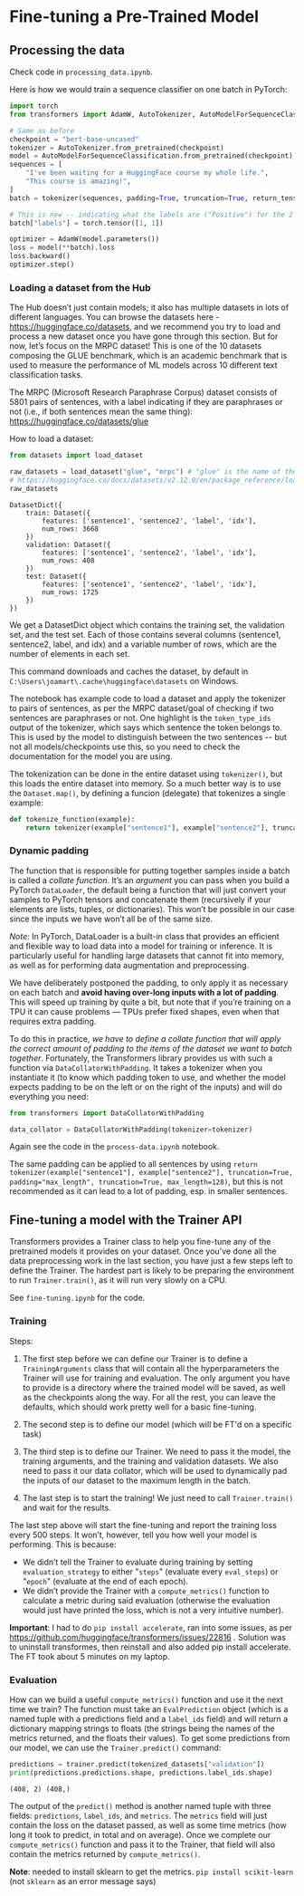 # Fine-tuning a Pre-Trained Model

## Processing the data

Check code in `processing_data.ipynb`.

Here is how we would train a sequence classifier on one batch in PyTorch:

```python
import torch
from transformers import AdamW, AutoTokenizer, AutoModelForSequenceClassification

# Same as before
checkpoint = "bert-base-uncased"
tokenizer = AutoTokenizer.from_pretrained(checkpoint)
model = AutoModelForSequenceClassification.from_pretrained(checkpoint)
sequences = [
    "I've been waiting for a HuggingFace course my whole life.",
    "This course is amazing!",
]
batch = tokenizer(sequences, padding=True, truncation=True, return_tensors="pt")

# This is new -- indicating what the labels are ("Positive") for the 2 new sentences
batch["labels"] = torch.tensor([1, 1])

optimizer = AdamW(model.parameters())
loss = model(**batch).loss
loss.backward()
optimizer.step()
```

### Loading a dataset from the Hub

The Hub doesn’t just contain models; it also has multiple datasets in lots of different languages. You can browse the datasets here - https://huggingface.co/datasets, and we recommend you try to load and process a new dataset once you have gone through this section. But for now, let’s focus on the MRPC dataset! This is one of the 10 datasets composing the GLUE benchmark, which is an academic benchmark that is used to measure the performance of ML models across 10 different text classification tasks.

 The MRPC (Microsoft Research Paraphrase Corpus) dataset consists of 5801 pairs of sentences, with a label indicating if they are paraphrases or not (i.e., if both sentences mean the same thing): https://huggingface.co/datasets/glue

 How to load a dataset:

```python
from datasets import load_dataset

raw_datasets = load_dataset("glue", "mrpc") # "glue" is the name of the dataset, mrpc"
# https://huggingface.co/docs/datasets/v2.12.0/en/package_reference/loading_methods#datasets.load_dataset
raw_datasets
```

```
DatasetDict({
    train: Dataset({
        features: ['sentence1', 'sentence2', 'label', 'idx'],
        num_rows: 3668
    })
    validation: Dataset({
        features: ['sentence1', 'sentence2', 'label', 'idx'],
        num_rows: 408
    })
    test: Dataset({
        features: ['sentence1', 'sentence2', 'label', 'idx'],
        num_rows: 1725
    })
})
```

We get a DatasetDict object which contains the training set, the validation set, and the test set. Each of those contains several columns (sentence1, sentence2, label, and idx) and a variable number of rows, which are the number of elements in each set.

This command downloads and caches the dataset, by default in `C:\Users\joamart\.cache\huggingface\datasets` on Windows.

The notebook has example code to load a dataset and apply the tokenizer to pairs of sentences, as per the MRPC dataset/goal of checking if two sentences are paraphrases or not. One highlight is the `token_type_ids` output of the tokenizer, which says which sentence the token belongs to. This is used by the model to distinguish between the two sentences -- but not all models/checkpoints use this, so you need to check the documentation for the model you are using. 

The tokenization can be done in the entire dataset using `tokenizer()`, but this loads the entire dataset into memory. So a much better way is to use the `Dataset.map()`, by defining a funcion (delegate) that tokenizes a single example:

```python
def tokenize_function(example):
    return tokenizer(example["sentence1"], example["sentence2"], truncation=True)
```

### Dynamic padding

The function that is responsible for putting together samples inside a batch is called a *collate function*. It’s an *argument* you can pass when you build a PyTorch `DataLoader`, the default being a function that will just convert your samples to PyTorch tensors and concatenate them (recursively if your elements are lists, tuples, or dictionaries). This won’t be possible in our case since the inputs we have won’t all be of the same size.

*Note:* In PyTorch, DataLoader is a built-in class that provides an efficient and flexible way to load data into a model for training or inference. It is particularly useful for handling large datasets that cannot fit into memory, as well as for performing data augmentation and preprocessing.

We have deliberately postponed the padding, to only apply it as necessary on each batch and **avoid having over-long inputs with a lot of padding**. This will speed up training by quite a bit, but note that if you’re training on a TPU it can cause problems — TPUs prefer fixed shapes, even when that requires extra padding.

To do this in practice, *we have to define a collate function that will apply the correct amount of padding to the items of the dataset we want to batch together*. Fortunately, the Transformers library provides us with such a function via `DataCollatorWithPadding`. It takes a tokenizer when you instantiate it (to know which padding token to use, and whether the model expects padding to be on the left or on the right of the inputs) and will do everything you need:

```python
from transformers import DataCollatorWithPadding

data_collator = DataCollatorWithPadding(tokenizer=tokenizer)
```

Again see the code in the `process-data.ipynb` notebook.

The same padding can be applied to all sentences by using `return tokenizer(example["sentence1"], example["sentence2"], truncation=True, padding="max_length", truncation=True, max_length=128)`, but this is not recommended as it can lead to a lot of padding, esp. in smaller sentences.

## Fine-tuning a model with the Trainer API

Transformers provides a Trainer class to help you fine-tune any of the pretrained models it provides on your dataset. Once you’ve done all the data preprocessing work in the last section, you have just a few steps left to define the Trainer. The hardest part is likely to be preparing the environment to run `Trainer.train()`, as it will run very slowly on a CPU. 

See `fine-tuning.ipynb` for the code.

### Training

Steps:

1. The first step before we can define our Trainer is to define a `TrainingArguments` class that will contain all the hyperparameters the Trainer will use for training and evaluation. The only argument you have to provide is a directory where the trained model will be saved, as well as the checkpoints along the way. For all the rest, you can leave the defaults, which should work pretty well for a basic fine-tuning.

2. The second step is to define our model (which will be FT'd on a specific task)

3. The third step is to define our Trainer. We need to pass it the model, the training arguments, and the training and validation datasets. We also need to pass it our data collator, which will be used to dynamically pad the inputs of our dataset to the maximum length in the batch.

4. The last step is to start the training! We just need to call `Trainer.train()` and wait for the results.

The last step above will start the fine-tuning and report the training loss every 500 steps. It won’t, however, tell you how well your model is performing. This is because:

- We didn’t tell the Trainer to evaluate during training by setting `evaluation_strategy` to either "`steps`" (evaluate every `eval_steps`) or "`epoch`" (evaluate at the end of each epoch).
- We didn’t provide the Trainer with a `compute_metrics()` function to calculate a metric during said evaluation (otherwise the evaluation would just have printed the loss, which is not a very intuitive number).


**Important**: I had to do `pip install accelerate`, ran into some issues, as per https://github.com/huggingface/transformers/issues/22816 . Solution was to uninstall transformes, then reinstall and also added pip install accelerate. The FT took about 5 minutes on my laptop.

### Evaluation

How can we build a useful `compute_metrics()` function and use it the next time we train? The function must take an `EvalPrediction` object (which is a named tuple with a predictions field and a `label_ids` field) and will return a dictionary mapping strings to floats (the strings being the names of the metrics returned, and the floats their values). To get some predictions from our model, we can use the `Trainer.predict()` command:

```python
predictions = trainer.predict(tokenized_datasets["validation"])
print(predictions.predictions.shape, predictions.label_ids.shape)
```

```
(408, 2) (408,)
```

The output of the `predict()` method is another named tuple with three fields: `predictions`, `label_ids`, and `metrics`. The `metrics` field will just contain the loss on the dataset passed, as well as some time metrics (how long it took to predict, in total and on average). Once we complete our `compute_metrics()` function and pass it to the Trainer, that field will also contain the metrics returned by `compute_metrics()`.

**Note**: needed to install sklearn to get the metrics. `pip install scikit-learn` (not `sklearn` as an error message says)


